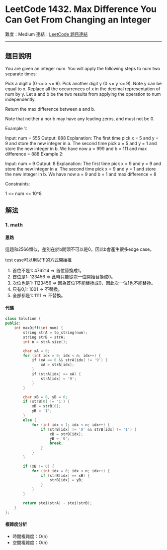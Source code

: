 # LeetCode 1432. Max Difference You Can Get From Changing an Integer

難度：Medium
連結：[LeetCode 題目連結](https://leetcode.com/problems/max-difference-you-can-get-from-changing-an-integer/description/)

---

## 題目說明
    
You are given an integer num. You will apply the following steps to num two separate times:

Pick a digit x (0 <= x <= 9).
Pick another digit y (0 <= y <= 9). Note y can be equal to x.
Replace all the occurrences of x in the decimal representation of num by y.
Let a and b be the two results from applying the operation to num independently.

Return the max difference between a and b.

Note that neither a nor b may have any leading zeros, and must not be 0.

 

Example 1:

Input: num = 555
Output: 888
Explanation: The first time pick x = 5 and y = 9 and store the new integer in a.
The second time pick x = 5 and y = 1 and store the new integer in b.
We have now a = 999 and b = 111 and max difference = 888
Example 2:

Input: num = 9
Output: 8
Explanation: The first time pick x = 9 and y = 9 and store the new integer in a.
The second time pick x = 9 and y = 1 and store the new integer in b.
We have now a = 9 and b = 1 and max difference = 8
 

Constraints:

1 <= num <= 10^8

## 解法
### 1. math
#### 思路

這題和2566類似，差別在於b開頭不可以是0，因此b會產生很多edge case。

test case可以用以下的方式開始推
1. 首位不是1: 476214 => 首位替換成1。
2. 首位是1: 123456 => 此時只能從次一位開始替換成0。
3. 次位也是1: 1123456 => 因為首位1不能替換成0，因此次一位1也不能替換。
4. 只有0,1: 1001 => 不替換。
5. 全部都是1: 1111 => 不替換。

#### 代碼
```c++
class Solution {
public:
    int maxDiff(int num) {
        string strA = to_string(num);
        string strB = strA;
        int n = strA.size();

        char xA = 0;
        for (int idx = 0; idx < n; idx++) {
            if (xA == 0 && strA[idx] != '9') {
                xA = strA[idx];
            }
            if (strA[idx] == xA) {
                strA[idx] = '9';
            }
        }

        char xB = 0, yB = 0;
        if (strB[0] != '1') {
            xB = strB[0];
            yB = '1';
        }
        else {
            for (int idx = 1; idx < n; idx++) {
                if (strB[idx] != '0' && strB[idx] != '1') {
                    xB = strB[idx];
                    yB = '0';
                    break;
                }
            }
        }

        if (xB != 0) {
            for (int idx = 0; idx < n; idx++) {
                if (strB[idx] == xB) {
                    strB[idx] = yB;
                }
            }
        }

        return stoi(strA) - stoi(strB);
    }
};
```

#### 複雜度分析

- 時間複雜度：O(n)
- 空間複雜度：O(n)
